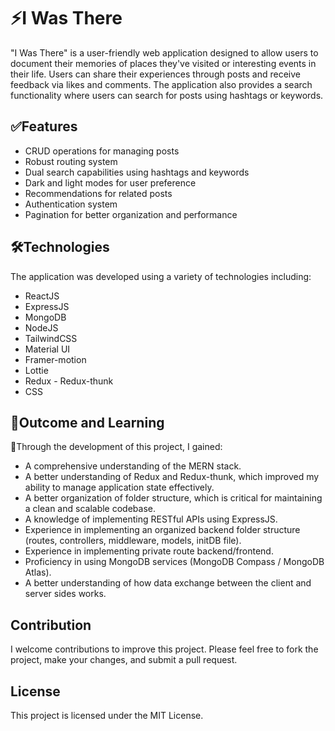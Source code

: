 # ⚡️I Was There

"I Was There" is a user-friendly web application designed to allow users to document their memories of places they've visited or interesting events in their life. Users can share their experiences through posts and receive feedback via likes and comments. The application also provides a search functionality where users can search for posts using hashtags or keywords.

## ✅Features

- CRUD operations for managing posts
- Robust routing system
- Dual search capabilities using hashtags and keywords
- Dark and light modes for user preference
- Recommendations for related posts
- Authentication system
- Pagination for better organization and performance

## 🛠Technologies

The application was developed using a variety of technologies including:

- ReactJS
- ExpressJS
- MongoDB
- NodeJS
- TailwindCSS
- Material UI
- Framer-motion
- Lottie
- Redux - Redux-thunk
- CSS

## 🚀Outcome and Learning

📌Through the development of this project, I gained:

- A comprehensive understanding of the MERN stack.
- A better understanding of Redux and Redux-thunk, which improved my ability to manage application state effectively.
- A better organization of folder structure, which is critical for maintaining a clean and scalable codebase.
- A knowledge of implementing RESTful APIs using ExpressJS.
- Experience in implementing an organized backend folder structure (routes, controllers, middleware, models, initDB file).
- Experience in implementing private route backend/frontend.
- Proficiency in using MongoDB services (MongoDB Compass / MongoDB Atlas).
- A better understanding of how data exchange between the client and server sides works.

## Contribution

I welcome contributions to improve this project. Please feel free to fork the project, make your changes, and submit a pull request.

## License

This project is licensed under the MIT License.
